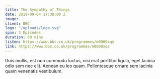 ```yaml
---
title: The Sympathy of Things
date: 2019-09-04 17:38:00 Z
image: 
client: BBC
logo: "/uploads/logo.svg"
span: 3 Episodes
duration: 60 mins
listen: https://www.bbc.co.uk/programmes/m0000xqs
link: https://www.bbc.co.uk/programmes/m0000xqs
---
```


Duis mollis, est non commodo luctus, nisi erat porttitor ligula, eget lacinia odio sem nec elit. Aenean eu leo quam. Pellentesque ornare sem lacinia quam venenatis vestibulum.